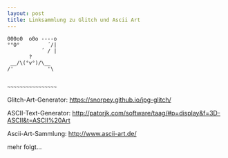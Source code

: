 ```yaml
---
layout: post
title: Linksammlung zu Glitch und Ascii Art
---
```


```
000o0  o0o ----o
°°O°         ´/|
           ´ / |
       ?
 __/\(°v°)/\__ 
/'           '\

   
~~~~~~~~~~~~~~~~
```

Glitch-Art-Generator: https://snorpey.github.io/jpg-glitch/


ASCII-Text-Generator: http://patorjk.com/software/taag/#p=display&f=3D-ASCII&t=ASCII%20Art

Ascii-Art-Sammlung: http://www.ascii-art.de/

mehr folgt...
